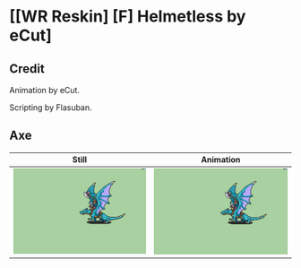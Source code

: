 # [\[WR Reskin\] \[F\] Helmetless by eCut]

## Credit

Animation by eCut.

Scripting by Flasuban.
	
## Axe

| Still | Animation |
| :---: | :-------: |
| ![Axe still](./Axe_000.png) | ![Axe animation](./Axe.gif) |
